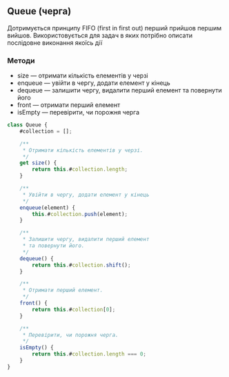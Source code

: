 ## Queue (черга)

Дотримується принципу FIFO (first in first out) перший прийшов першим вийшов. Використовується для задач в яких потрібно описати послідовне виконання якоїсь дії

### Методи

-   size — отримати кількість елементів у черзі
-   enqueue — увійти в чергу, додати елемент у кінець
-   dequeue — залишити чергу, видалити перший елемент та повернути його
-   front — отримати перший елемент
-   isEmpty — перевірити, чи порожня черга

```js
class Queue {
    #collection = [];

    /**
     * Отримати кількість елементів у черзі.
     */
    get size() {
        return this.#collection.length;
    }

    /**
     * Увійти в чергу, додати елемент у кінець
     */
    enqueue(element) {
        this.#collection.push(element);
    }

    /**
     * Залишити чергу, видалити перший елемент
     * та повернути його.
     */
    dequeue() {
        return this.#collection.shift();
    }

    /**
     * Отримати перший елемент.
     */
    front() {
        return this.#collection[0];
    }

    /**
     * Перевірити, чи порожня черга.
     */
    isEmpty() {
        return this.#collection.length === 0;
    }
}
```
